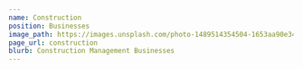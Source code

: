 ```yaml
---
name: Construction
position: Businesses
image_path: https://images.unsplash.com/photo-1489514354504-1653aa90e34e?ixlib=rb-1.2.1&ixid=eyJhcHBfaWQiOjEyMDd9&auto=format&fit=crop&w=400&q=80
page_url: construction
blurb: Construction Management Businesses
---
```

